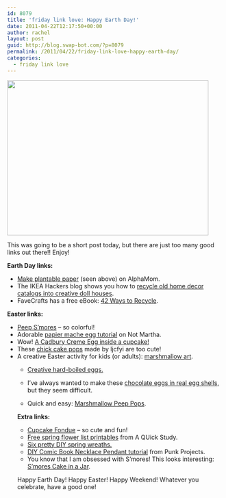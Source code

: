 ```yaml
---
id: 8079
title: 'friday link love: Happy Earth Day!'
date: 2011-04-22T12:17:50+00:00
author: rachel
layout: post
guid: http://blog.swap-bot.com/?p=8079
permalink: /2011/04/22/friday-link-love-happy-earth-day/
categories:
  - friday link love
---
```

[<img src="http://blog.swap-bot.com/wp-content/uploads/2011/04/plantabepaper.jpg" alt="" title="plantabepaper" width="470" height="362" class="alignnone size-full wp-image-8080" srcset="http://blog.swap-bot.com/wp-content/uploads/2011/04/plantabepaper-300x231.jpg 300w, http://blog.swap-bot.com/wp-content/uploads/2011/04/plantabepaper.jpg 470w" sizes="(max-width: 470px) 100vw, 470px" />](http://alphamom.com/family-fun/holidays/plantable-paper-for-earth-day/)

This was going to be a short post today, but there are just too many good links out there!! Enjoy!

**Earth Day links:**

  * [Make plantable paper](http://alphamom.com/family-fun/holidays/plantable-paper-for-earth-day/) (seen above) on AlphaMom.
  * The IKEA Hackers blog shows you how to [recycle old home decor catalogs into creative doll houses](http://www.ikeahackers.net/2011/04/dolls-house-from-ikea-catalogue.html).
  * FaveCrafts has a free eBook: [42 Ways to Recycle](http://www.favecrafts.com/Green-Crafting/42-ways-to-recycle-ebook/ml/1).

**Easter links:**

  * [Peep S&#8217;mores](http://eclecticrecipes.com/peeps-smores-for-easter) &#8211; so colorful!
  * Adorable [papier mache egg tutorial](http://www.notmartha.org/tomake/papiermacheeastereggs/) on Not Martha. 
  * Wow! [A Cadbury Creme Egg inside a cupcake!](http://www.flickr.com/photos/46567174@N06/5614867323/)
  * These [chick cake pops](http://www.ljcfyi.com/2011/04/chick-peep-cake-pops.html) made by ljcfyi are too cute!
  * A creative Easter activity for kids (or adults): [marshmallow art](http://www.thedecoratedcookieblog.com/2011/04/easter-day-activity-for-kids.html). 
      * [Creative hard-boiled eggs.](http://athome.kimvallee.com/2011/04/creative-hardboiled-eggs-for-easter/)
      * I&#8217;ve always wanted to make these [chocolate eggs in real egg shells](http://www.marthastewart.com/article/chocolate-egg-how-to?backto=true&backtourl=/photogallery/easter-eggs#slide_22), but they seem difficult.
      * Quick and easy: [Marshmallow Peep Pops](http://sugarswings.blogspot.com/2011/04/bunch-of-marshmallow-peep-pops-and.html). </ul> 
        **Extra links:**
        
          * [Cupcake Fondue](http://blog.modcloth.com/2011-04-12-simply-amazing-cupcake-fondue) &#8211; so cute and fun!
          * [Free spring flower list printables](http://blog.aquickstudyonline.com/2011/04/free-spring-flower-list-printable/) from A QUick Study.
          * [Six pretty DIY spring wreaths.](http://homeandgarden.craftgossip.com/6-pretty-springtime-wreaths/)
          * [DIY Comic Book Necklace Pendant tutorial](http://punkprojects.blogspot.com/2011/03/comic-book-necklace-pendant-diy.html) from Punk Projects.
          * You know that I am obsessed with S&#8217;mores! This looks interesting: [S&#8217;mores Cake in a Jar](http://www.howsweeteats.com/2011/04/smores-cake-in-a-jar/).
        
        Happy Earth Day! Happy Easter! Happy Weekend! Whatever you celebrate, have a good one!